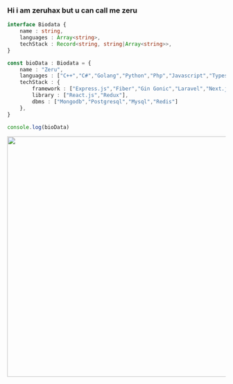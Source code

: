 ### Hi i am zeruhax but u can call me zeru
```typescript
interface Biodata {
    name : string,
    languages : Array<string>,
    techStack : Record<string, string|Array<string>>,
}

const bioData : Biodata = {
    name : "Zeru",
    languages : ["C++","C#","Golang","Python","Php","Javascript","Typescript","Node.js"],
    techStack : {
        framework : ["Express.js","Fiber","Gin Gonic","Laravel","Next.js","Django","Flask"],
        library : ["React.js","Redux"],
        dbms : ["Mongodb","Postgresql","Mysql","Redis"]
    },
}

console.log(bioData)
```
<img align='center' src='http://github-profile-summary-cards.vercel.app/api/cards/profile-details?username=zeruhax&theme=nord_dark' width='555px'> 
